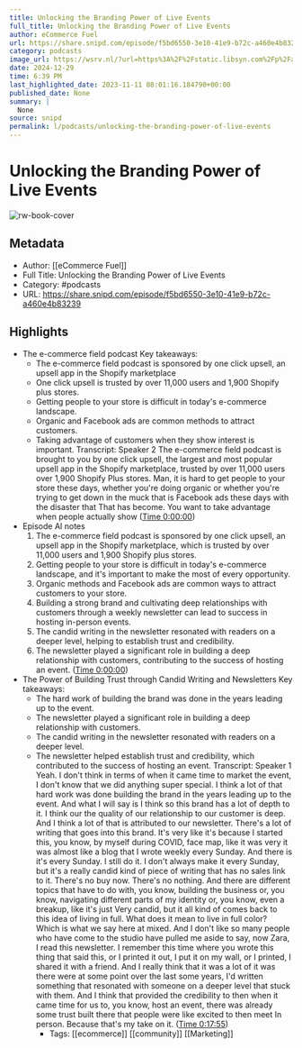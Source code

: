 ```yaml
---
title: Unlocking the Branding Power of Live Events
full_title: Unlocking the Branding Power of Live Events
author: eCommerce Fuel
url: https://share.snipd.com/episode/f5bd6550-3e10-41e9-b72c-a460e4b83239
category: podcasts
image_url: https://wsrv.nl/?url=https%3A%2F%2Fstatic.libsyn.com%2Fp%2Fassets%2F4%2Fd%2F8%2F8%2F4d8805a6c2238af5%2FeCommerceFuel-Black3.png&w=100&h=100
date: 2024-12-29
time: 6:39 PM
last_highlighted_date: 2023-11-11 08:01:16.184790+00:00
published_date: None
summary: |
  None
source: snipd
permalink: l/podcasts/unlocking-the-branding-power-of-live-events
---
```

# Unlocking the Branding Power of Live Events

![rw-book-cover](https://wsrv.nl/?url=https%3A%2F%2Fstatic.libsyn.com%2Fp%2Fassets%2F4%2Fd%2F8%2F8%2F4d8805a6c2238af5%2FeCommerceFuel-Black3.png&w=100&h=100)

## Metadata
- Author: [[eCommerce Fuel]]
- Full Title: Unlocking the Branding Power of Live Events
- Category: #podcasts
- URL: https://share.snipd.com/episode/f5bd6550-3e10-41e9-b72c-a460e4b83239

## Highlights
- The e-commerce field podcast
  Key takeaways:
  - The e-commerce field podcast is sponsored by one click upsell, an upsell app in the Shopify marketplace
  - One click upsell is trusted by over 11,000 users and 1,900 Shopify plus stores.
  - Getting people to your store is difficult in today's e-commerce landscape.
  - Organic and Facebook ads are common methods to attract customers.
  - Taking advantage of customers when they show interest is important.
  Transcript:
  Speaker 2
  The e-commerce field podcast is brought to you by one click upsell, the largest and most popular upsell app in the Shopify marketplace, trusted by over 11,000 users over 1,900 Shopify Plus stores. Man, it is hard to get people to your store these days, whether you're doing organic or whether you're trying to get down in the muck that is Facebook ads these days with the disaster that That has become. You want to take advantage when people actually show ([Time 0:00:00](https://share.snipd.com/snip/d291eb0a-ceb4-484a-9eb6-3b0de2e46a1e))
- Episode AI notes
  1. The e-commerce field podcast is sponsored by one click upsell, an upsell app in the Shopify marketplace, which is trusted by over 11,000 users and 1,900 Shopify plus stores.
  2. Getting people to your store is difficult in today's e-commerce landscape, and it's important to make the most of every opportunity.
  3. Organic methods and Facebook ads are common ways to attract customers to your store.
  4. Building a strong brand and cultivating deep relationships with customers through a weekly newsletter can lead to success in hosting in-person events.
  5. The candid writing in the newsletter resonated with readers on a deeper level, helping to establish trust and credibility.
  6. The newsletter played a significant role in building a deep relationship with customers, contributing to the success of hosting an event. ([Time 0:00:00](https://share.snipd.com/episode-takeaways/82eb4422-b5fc-4f84-b855-6be7df1c6e63))
- The Power of Building Trust through Candid Writing and Newsletters
  Key takeaways:
  - The hard work of building the brand was done in the years leading up to the event.
  - The newsletter played a significant role in building a deep relationship with customers.
  - The candid writing in the newsletter resonated with readers on a deeper level.
  - The newsletter helped establish trust and credibility, which contributed to the success of hosting an event.
  Transcript:
  Speaker 1
  Yeah. I don't think in terms of when it came time to market the event, I don't know that we did anything super special. I think a lot of that hard work was done building the brand in the years leading up to the event. And what I will say is I think so this brand has a lot of depth to it. I think our the quality of our relationship to our customer is deep. And I think a lot of that is attributed to our newsletter. There's a lot of writing that goes into this brand. It's very like it's because I started this, you know, by myself during COVID, face map, like it was very it was almost like a blog that I wrote weekly every Sunday. And there is it's every Sunday. I still do it. I don't always make it every Sunday, but it's a really candid kind of piece of writing that has no sales link to it. There's no buy now. There's no nothing. And there are different topics that have to do with, you know, building the business or, you know, navigating different parts of my identity or, you know, even a breakup, like it's just Very candid, but it all kind of comes back to this idea of living in full. What does it mean to live in full color? Which is what we say here at mixed. And I don't like so many people who have come to the studio have pulled me aside to say, now Zara, I read this newsletter. I remember this time where you wrote this thing that said this, or I printed it out, I put it on my wall, or I printed, I shared it with a friend. And I really think that it was a lot of it was there were at some point over the last some years, I'd written something that resonated with someone on a deeper level that stuck with them. And I think that provided the credibility to then when it came time for us to, you know, host an event, there was already some trust built there that people were like excited to then meet In person. Because that's my take on it. ([Time 0:17:55](https://share.snipd.com/snip/5495b4b6-7b3c-451a-b436-9d132f08e252))
    - Tags: [[ecommerce]] [[community]] [[Marketing]] 



